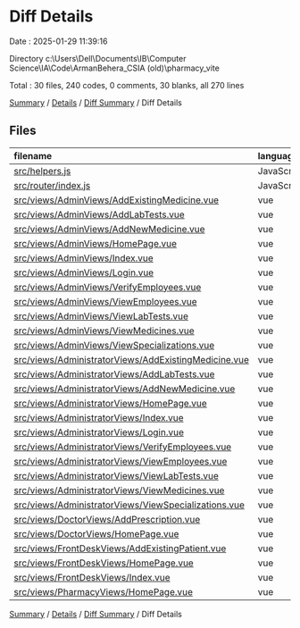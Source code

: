 # Diff Details

Date : 2025-01-29 11:39:16

Directory c:\\Users\\Dell\\Documents\\IB\\Computer Science\\IA\\Code\\ArmanBehera_CSIA (old)\\pharmacy_vite

Total : 30 files,  240 codes, 0 comments, 30 blanks, all 270 lines

[Summary](results.md) / [Details](details.md) / [Diff Summary](diff.md) / Diff Details

## Files
| filename | language | code | comment | blank | total |
| :--- | :--- | ---: | ---: | ---: | ---: |
| [src/helpers.js](/src/helpers.js) | JavaScript | 3 | 0 | 1 | 4 |
| [src/router/index.js](/src/router/index.js) | JavaScript | 31 | 0 | 0 | 31 |
| [src/views/AdminViews/AddExistingMedicine.vue](/src/views/AdminViews/AddExistingMedicine.vue) | vue | -106 | 0 | -22 | -128 |
| [src/views/AdminViews/AddLabTests.vue](/src/views/AdminViews/AddLabTests.vue) | vue | -83 | 0 | -15 | -98 |
| [src/views/AdminViews/AddNewMedicine.vue](/src/views/AdminViews/AddNewMedicine.vue) | vue | -213 | 0 | -40 | -253 |
| [src/views/AdminViews/HomePage.vue](/src/views/AdminViews/HomePage.vue) | vue | -166 | 0 | -31 | -197 |
| [src/views/AdminViews/Index.vue](/src/views/AdminViews/Index.vue) | vue | -232 | 0 | -20 | -252 |
| [src/views/AdminViews/Login.vue](/src/views/AdminViews/Login.vue) | vue | -119 | 0 | -24 | -143 |
| [src/views/AdminViews/VerifyEmployees.vue](/src/views/AdminViews/VerifyEmployees.vue) | vue | -114 | 0 | -21 | -135 |
| [src/views/AdminViews/ViewEmployees.vue](/src/views/AdminViews/ViewEmployees.vue) | vue | -89 | 0 | -19 | -108 |
| [src/views/AdminViews/ViewLabTests.vue](/src/views/AdminViews/ViewLabTests.vue) | vue | -127 | 0 | -25 | -152 |
| [src/views/AdminViews/ViewMedicines.vue](/src/views/AdminViews/ViewMedicines.vue) | vue | -147 | 0 | -29 | -176 |
| [src/views/AdminViews/ViewSpecializations.vue](/src/views/AdminViews/ViewSpecializations.vue) | vue | -145 | 0 | -32 | -177 |
| [src/views/AdministratorViews/AddExistingMedicine.vue](/src/views/AdministratorViews/AddExistingMedicine.vue) | vue | 106 | 0 | 21 | 127 |
| [src/views/AdministratorViews/AddLabTests.vue](/src/views/AdministratorViews/AddLabTests.vue) | vue | 84 | 0 | 15 | 99 |
| [src/views/AdministratorViews/AddNewMedicine.vue](/src/views/AdministratorViews/AddNewMedicine.vue) | vue | 210 | 0 | 40 | 250 |
| [src/views/AdministratorViews/HomePage.vue](/src/views/AdministratorViews/HomePage.vue) | vue | 166 | 0 | 31 | 197 |
| [src/views/AdministratorViews/Index.vue](/src/views/AdministratorViews/Index.vue) | vue | 232 | 0 | 20 | 252 |
| [src/views/AdministratorViews/Login.vue](/src/views/AdministratorViews/Login.vue) | vue | 119 | 0 | 24 | 143 |
| [src/views/AdministratorViews/VerifyEmployees.vue](/src/views/AdministratorViews/VerifyEmployees.vue) | vue | 114 | 0 | 21 | 135 |
| [src/views/AdministratorViews/ViewEmployees.vue](/src/views/AdministratorViews/ViewEmployees.vue) | vue | 89 | 0 | 19 | 108 |
| [src/views/AdministratorViews/ViewLabTests.vue](/src/views/AdministratorViews/ViewLabTests.vue) | vue | 128 | 0 | 25 | 153 |
| [src/views/AdministratorViews/ViewMedicines.vue](/src/views/AdministratorViews/ViewMedicines.vue) | vue | 149 | 0 | 29 | 178 |
| [src/views/AdministratorViews/ViewSpecializations.vue](/src/views/AdministratorViews/ViewSpecializations.vue) | vue | 143 | 0 | 32 | 175 |
| [src/views/DoctorViews/AddPrescription.vue](/src/views/DoctorViews/AddPrescription.vue) | vue | 32 | 0 | 6 | 38 |
| [src/views/DoctorViews/HomePage.vue](/src/views/DoctorViews/HomePage.vue) | vue | -1 | 0 | 0 | -1 |
| [src/views/FrontDeskViews/AddExistingPatient.vue](/src/views/FrontDeskViews/AddExistingPatient.vue) | vue | 3 | 0 | 0 | 3 |
| [src/views/FrontDeskViews/HomePage.vue](/src/views/FrontDeskViews/HomePage.vue) | vue | 131 | 0 | 18 | 149 |
| [src/views/FrontDeskViews/Index.vue](/src/views/FrontDeskViews/Index.vue) | vue | 38 | 0 | 3 | 41 |
| [src/views/PharmacyViews/HomePage.vue](/src/views/PharmacyViews/HomePage.vue) | vue | 4 | 0 | 3 | 7 |

[Summary](results.md) / [Details](details.md) / [Diff Summary](diff.md) / Diff Details